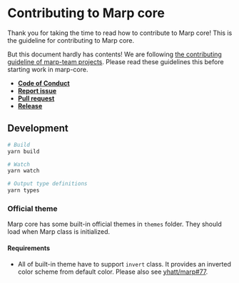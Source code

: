 # Contributing to Marp core

Thank you for taking the time to read how to contribute to Marp core! This is the guideline for contributing to Marp core.

But this document hardly has contents! We are following [the contributing guideline of marp-team projects](https://github.com/marp-team/marp/blob/master/.github/CONTRIBUTING.md). Please read these guidelines this before starting work in marp-core.

- [**Code of Conduct**](https://github.com/marp-team/marp/blob/master/.github/CODE_OF_CONDUCT.md)
- [**Report issue**](https://github.com/marp-team/marp/blob/master/.github/CONTRIBUTING.md#report-issue)
- [**Pull request**](https://github.com/marp-team/marp/blob/master/.github/CONTRIBUTING.md#pull-request)
- [**Release**](https://github.com/marp-team/marp/blob/master/.github/CONTRIBUTING.md#release)

## Development

```bash
# Build
yarn build

# Watch
yarn watch

# Output type definitions
yarn types
```

### Official theme

Marp core has some built-in official themes in `themes` folder. They should load when Marp class is initialized.

#### Requirements

- All of built-in theme have to support `invert` class. It provides an inverted color scheme from default color. Please also see [yhatt/marp#77](https://github.com/yhatt/marp/issues/77).
